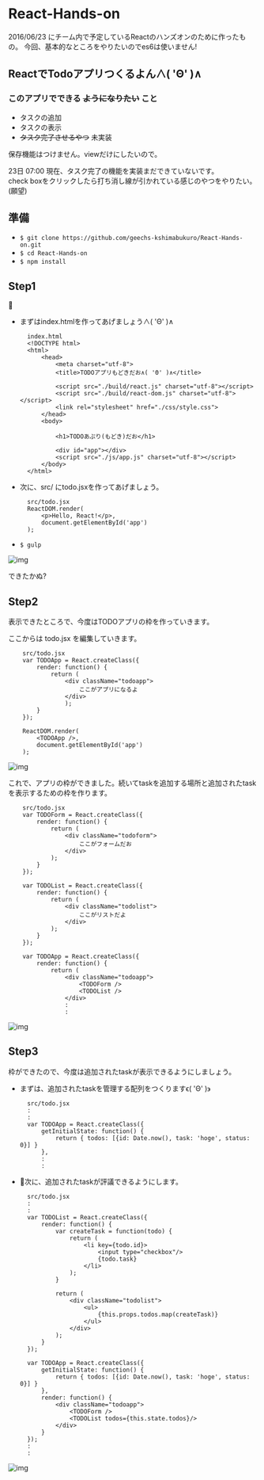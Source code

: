 # React-Hands-on

2016/06/23 にチーム内で予定しているReactのハンズオンのために作ったもの。
今回、基本的なところをやりたいのでes6は使いません!

## ReactでTodoアプリつくるよん∧( 'Θ' )∧

### このアプリでできる ~~ようになりたい~~ こと

- タスクの追加
- タスクの表示
- ~~タスク完了させるやつ~~ 未実装

保存機能はつけません。viewだけにしたいので。

23日 07:00 現在、タスク完了の機能を実装まだできていないです。  
check boxをクリックしたら打ち消し線が引かれている感じのやつをやりたい。(願望)

## 準備

- `$ git clone https://github.com/geechs-kshimabukuro/React-Hands-on.git`
- `$ cd React-Hands-on`
- `$ npm install`

## Step1


- まずはindex.htmlを作ってあげましょう∧( 'Θ' )∧

		index.html
		<!DOCTYPE html>
		<html>
			<head>
				<meta charset="utf-8">
				<title>TODOアプリもどきだお∧( 'Θ' )∧</title>

				<script src="./build/react.js" charset="utf-8"></script>
				<script src="./build/react-dom.js" charset="utf-8"></script>
				<link rel="stylesheet" href="./css/style.css">
			</head>
			<body>

				<h1>TODOあぷり(もどき)だお</h1>

				<div id="app"></div>
				<script src="./js/app.js" charset="utf-8"></script>
			</body>
		</html>

- 次に、src/ にtodo.jsxを作ってあげましょう。

		src/todo.jsx
		ReactDOM.render(
			<p>Hello, React!</p>,
			document.getElementById('app')
		);

- `$ gulp`

![img](./img/img1.png)

できたかぬ?

## Step2

表示できたところで、今度はTODOアプリの枠を作っていきます。

ここからは todo.jsx を編集していきます。

		src/todo.jsx
		var TODOApp = React.createClass({
			render: function() {
				return (
					<div className="todoapp">
						ここがアプリになるよ
					</div>
					);
			}
		});

		ReactDOM.render(
			<TODOApp />,
			document.getElementById('app')
		);

![img](./img/img2.png)

これで、アプリの枠ができました。続いてtaskを追加する場所と追加されたtaskを表示するための枠を作ります。

		src/todo.jsx
		var TODOForm = React.createClass({
			render: function() {
				return (
					<div className="todoform">
						ここがフォームだお
					</div>
				);
			}
		});

		var TODOList = React.createClass({
			render: function() {
				return (
					<div className="todolist">
						ここがリストだよ
					</div>
				);
			}
		});

		var TODOApp = React.createClass({
			render: function() {
				return (
					<div className="todoapp">
						<TODOForm />
						<TODOList />
					</div>
					:
					:

![img](./img/img3.png)

## Step3

枠ができたので、今度は追加されたtaskが表示できるようにしましょう。

- まずは、追加されたtaskを管理する配列をつくりますϵ( 'Θ' )϶

		src/todo.jsx
		:
		:
		var TODOApp = React.createClass({
			getInitialState: function() {
				return { todos: [{id: Date.now(), task: 'hoge', status: 0}] }
			},
			:
			:

- 次に、追加されたtaskが評議できるようにします。

		src/todo.jsx
		:
		:
		var TODOList = React.createClass({
			render: function() {
				var createTask = function(todo) {
					return (
						<li key={todo.id}>
							<input type="checkbox"/>
							{todo.task}
						</li>
					);
				}

				return (
					<div className="todolist">
						<ul>
							{this.props.todos.map(createTask)}
						</ul>
					</div>
				);
			}
		});

		var TODOApp = React.createClass({
			getInitialState: function() {
				return { todos: [{id: Date.now(), task: 'hoge', status: 0}] }
			},
			render: function() {
				<div className="todoapp">
					<TODOForm />
					<TODOList todos={this.state.todos}/>
				</div>
			}
		});
		:
		:

![img](./img/img4.png)
